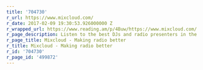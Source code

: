 ```yaml
---
title: '704730'
r_url: https://www.mixcloud.com/
r_date: 2017-02-09 19:30:53.926000000 Z
r_wrapped_url: https://www.reading.am/p/4Buw/https://www.mixcloud.com/
r_page_description: Listen to the best DJs and radio presenters in the world for free.
r_page_title: Mixcloud - Making radio better
r_title: Mixcloud - Making radio better
r_id: '704730'
r_page_id: '499872'
---
```


